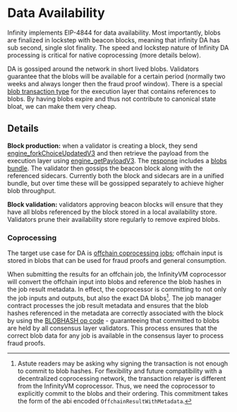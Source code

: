 # Data Availability

Infinity implements EIP-4844 for data availability. Most importantly, blobs are finalized in lockstep with beacon blocks, meaning that infinity DA has sub second, single slot finality. The speed and lockstep nature of Infinity DA processing is critical for native coprocessing (more details below). 

DA is gossiped around the network in short lived blobs. Validators guarantee that the blobs will be available for a certain period (normally two weeks and always longer then the fraud proof window). There is a special [blob transaction type](https://github.com/ethereum/EIPs/blob/master/EIPS/eip-4844.md#blob-transaction) for the execution layer that contains references to blobs. By having blobs expire and thus not contribute to canonical state bloat, we can make them very cheap.

## Details 

**Block production:** when a validator is creating a block, they send [engine_forkChoiceUpdatedV3](https://github.com/ethereum/execution-apis/blob/main/src/engine/cancun.md#engine_forkchoiceupdatedv3) and then retrieve the payload from the execution layer using [engine_getPayloadV3](https://github.com/ethereum/execution-apis/blob/main/src/engine/cancun.md#engine_getpayloadv3). The [response](https://github.com/ethereum/execution-apis/blob/main/src/engine/cancun.md#response-2) includes a [blobs bundle](https://github.com/ethereum/execution-apis/blob/main/src/engine/cancun.md#BlobsBundleV1). The validator then gossips the beacon block along with the referenced sidecars. Currently both the block and sidecars are in a unified bundle, but over time these will be gossipped separately to achieve higher blob throughput.

**Block validation:** validators approving beacon blocks will ensure that they have all blobs referenced by the block stored in a local availability store. Validators prune their availability store regularly to remove expired blobs.

### Coprocessing

The target use case for DA is [offchain coprocessing jobs](../integration/offchain.md); offchain input is stored in blobs that can be used for fraud proofs and general consumption. 

When submitting the results for an offchain job, the InfinityVM coprocessor will convert the offchain input into blobs and reference the blob hashes in the job result metadata. In effect, the coprocessor is committing to not only the job inputs and outputs, but also the exact DA blobs[^note1]. The job manager contract processes the job result metadata and ensures that the blob hashes referenced in the metadata are correctly associated with the block by using the [BLOBHASH op code](https://github.com/ethereum/EIPs/blob/master/EIPS/eip-4844.md#opcode-to-get-versioned-hashes) - guaranteeing that committed to blobs are held by all consensus layer validators. This process ensures that the correct blob data for any job is available in the consensus layer to process fraud proofs.

[^note1]: Astute readers may be asking why signing the transaction is not enough to commit to blob hashes. For flexibility and future compatibility with a decentralized coprocessing network, the transaction relayer is different from the InfinityVM coprocessor. Thus, we need the coprocessor to explicitly commit to the blobs and their ordering. This commitment takes the form of the abi encoded `OffchainResultWithMetadata`.
